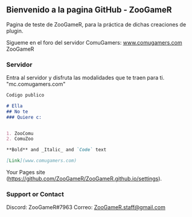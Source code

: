 ## Bienvenido a la pagina GitHub - ZooGameR

Pagina de teste de ZooGameR, para la práctica de dichas creaciones de plugin.

Sigueme en el foro del servidor ComuGamers: www.comugamers.com
ZooGameR

### Servidor

Entra al servidor y disfruta las modalidades que te traen para ti. "mc.comugamers.com"
```markdown
Codigo publico

# Ella
## No te
### Quiere c:


1. ZooComu
2. ComuZoo

**Bold** and _Italic_ and `Code` text

[Link](www.comugamers.com)
```

Your Pages site (https://github.com/ZooGameR/ZooGameR.github.io/settings).

### Support or Contact

Discord: ZooGameR#7963
Correo: ZooGameR.staff@gmail.com
